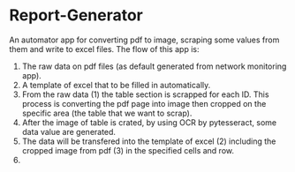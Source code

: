 # Report-Generator

An automator app for converting pdf to image, scraping some values from them and write to excel files.
The flow of this app is:
1. The raw data on pdf files (as default generated from network monitoring app).
2. A template of excel that to be filled in automatically.
3. From the raw data (1) the table section is scrapped for each ID. This process is converting the pdf page into image then cropped on the specific area (the table that we want to scrap).
4. After the image of table is crated, by using OCR by pytesseract, some data value are generated.
5. The data will be transfered into the template of excel (2) including the cropped image from pdf (3) in the specified cells and row.
6.
